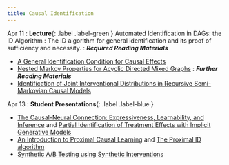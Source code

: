 ```yaml
---
title: Causal Identification
---
```


Apr 11
: **Lecture**{: .label .label-green } Automated Identification in DAGs: the ID Algorithm
: The ID algorithm for general identification and its proof of sufficiency and necessity.
: ***Required Reading Materials***
- [A General Identification Condition for Causal Effects](https://ftp.cs.ucla.edu/pub/stat_ser/R290-A.pdf)
- [Nested Markov Properties for Acyclic Directed Mixed Graphs](https://arxiv.org/abs/1701.06686)
: ***Further Reading Materials***
- [Identification of Joint Interventional Distributions in Recursive Semi-Markovian Causal Models](https://ftp.cs.ucla.edu/pub/stat_ser/r327.pdf)


Apr 13
: **Student Presentations**{: .label .label-blue }
- [The Causal-Neural Connection: Expressiveness, Learnability, and Inference](https://arxiv.org/abs/2107.00793) and [Partial Identification of Treatment Effects with Implicit Generative Models](https://arxiv.org/abs/2210.08139)
- [An Introduction to Proximal Causal Learning](https://arxiv.org/abs/2009.10982) and [The Proximal ID algorithm](https://arxiv.org/abs/2108.06818)
- [Synthetic A/B Testing using Synthetic Interventions](https://arxiv.org/abs/2006.07691)
